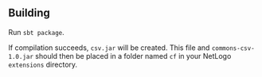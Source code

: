 ## Building

Run `sbt package`.

If compilation succeeds, `csv.jar` will be created. This file and `commons-csv-1.0.jar` should then be placed in a folder named `cf` in your NetLogo `extensions` directory.
